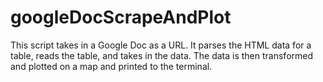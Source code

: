 # googleDocScrapeAndPlot

This script takes in a Google Doc as a URL. It parses the HTML data for a table, reads the table, and takes in the data. The data is then transformed and plotted on a map and printed to the terminal.
